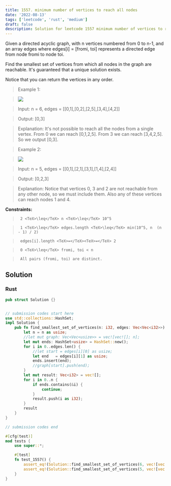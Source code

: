 ```yaml
---
title: 1557. minimum number of vertices to reach all nodes
date: '2022-08-13'
tags: ['leetcode', 'rust', 'medium']
draft: false
description: Solution for leetcode 1557 minimum number of vertices to reach all nodes
---
```


 

  Given a directed acyclic graph, with n vertices numbered from 0 to n-1, and an array edges where edges[i] <TeX>=</TeX> [fromi, toi] represents a directed edge from node fromi to node toi.

  

  Find the smallest set of vertices from which all nodes in the graph are reachable. It's guaranteed that a unique solution exists.

  

  Notice that you can return the vertices in any order.

  

   

 >   Example 1:

  

 >   ![](https://assets.leetcode.com/uploads/2020/07/07/untitled22.png)

  

  

 >   Input: n <TeX>=</TeX> 6, edges <TeX>=</TeX> [[0,1],[0,2],[2,5],[3,4],[4,2]]

 >   Output: [0,3]

 >   Explanation: It's not possible to reach all the nodes from a single vertex. From 0 we can reach [0,1,2,5]. From 3 we can reach [3,4,2,5]. So we output [0,3].

  

 >   Example 2:

  

 >   ![](https://assets.leetcode.com/uploads/2020/07/07/untitled.png)

  

  

 >   Input: n <TeX>=</TeX> 5, edges <TeX>=</TeX> [[0,1],[2,1],[3,1],[1,4],[2,4]]

 >   Output: [0,2,3]

 >   Explanation: Notice that vertices 0, 3 and 2 are not reachable from any other node, so we must include them. Also any of these vertices can reach nodes 1 and 4.

  

  

   

  **Constraints:**

  

  

 >   	2 <TeX>\leq</TeX> n <TeX>\leq</TeX> 10^5

 >   	1 <TeX>\leq</TeX> edges.length <TeX>\leq</TeX> min(10^5, n  (n - 1) / 2)

 >   	edges[i].length <TeX>=</TeX><TeX>=</TeX> 2

 >   	0 <TeX>\leq</TeX> fromi, toi < n

 >   	All pairs (fromi, toi) are distinct.


## Solution
### Rust
```rust
pub struct Solution {}


// submission codes start here
use std::collections::HashSet;
impl Solution {
    pub fn find_smallest_set_of_vertices(n: i32, edges: Vec<Vec<i32>>) -> Vec<i32> {
        let n = n as usize;
        //let mut graph: Vec<Vec<usize>> = vec![vec![]; n];
        let mut ends: HashSet<usize> = HashSet::new();
        for i in 0..edges.len() {
            //let start = edges[i][0] as usize;
            let end   = edges[i][1] as usize;
            ends.insert(end);
            //graph[start].push(end);
        }
        let mut result: Vec<i32> = vec![];
        for i in 0..n {
            if ends.contains(&i) {
                continue;
            }
            result.push(i as i32);
        }
        result
    }
}

// submission codes end

#[cfg(test)]
mod tests {
    use super::*;

    #[test]
    fn test_1557() {
        assert_eq!(Solution::find_smallest_set_of_vertices(6, vec![vec![0,1],vec![0,2],vec![2,5],vec![3,4],vec![4,2]]), vec![0,3]);
        assert_eq!(Solution::find_smallest_set_of_vertices(5, vec![vec![0,1],vec![2,1],vec![3,1],vec![1,4],vec![2,4]]), vec![0,2,3]);
    }
}

```

